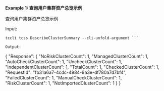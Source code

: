 **Example 1: 查询用户集群资产总览示例**

查询用户集群资产总览示例

Input: 

```
tccli tcss DescribeClusterSummary --cli-unfold-argument ```

Output: 
```
{
    "Response": {
        "NoRiskClusterCount": 1,
        "ManagedClusterCount": 1,
        "AutoCheckClusterCount": 1,
        "UncheckClusterCount": 1,
        "IndependentClusterCount": 1,
        "TotalCount": 1,
        "CheckedClusterCount": 1,
        "RequestId": "fb31a6a7-4cdc-4984-9a3e-df780a7d7bf4",
        "FailedClusterCount": 1,
        "ManualCheckClusterCount": 1,
        "RiskClusterCount": 1,
        "NotImportedClusterCount": 1
    }
}
```

